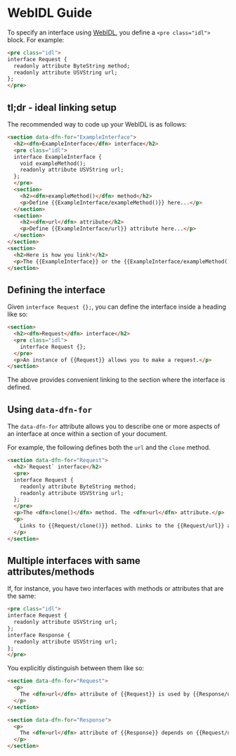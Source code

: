 # WebIDL Guide

To specify an interface using [WebIDL](https://heycam.github.io/webidl/), you define a `<pre class="idl">` block. For example:

```html "example": "Declaring a WebIDL block."
<pre class="idl">
interface Request {
  readonly attribute ByteString method;
  readonly attribute USVString url;
};
</pre>
```

## tl;dr - ideal linking setup

The recommended way to code up your WebIDL is as follows:

```html "example": "WebIDL definitions and linking."
<section data-dfn-for="ExampleInterface">
  <h2><dfn>ExampleInterface</dfn> interface</h2>
  <pre class="idl">
  interface ExampleInterface {
    void exampleMethod();
    readonly attribute USVString url;
  };
  </pre>
  <section>
    <h2><dfn>exampleMethod()</dfn> method</h2>
    <p>Define {{ExampleInterface/exampleMethod()}} here...</p>
  </section>
  <section>
    <h2><dfn>url</dfn> attribute</h2>
    <p>Define {{ExampleInterface/url}} attribute here...</p>
  </section>
</section>
<section>
  <h2>Here is how you link!</h2>
  <p>The {{ExampleInterface}} or the {{ExampleInterface/exampleMethod()}}.</p>
</section>
```

## Defining the interface

Given `interface Request {};`, you can define the interface inside a heading like so:

```html "example": "Defining WebIDL interfaces."
<section>
  <h2><dfn>Request</dfn> interface</h2>
  <pre class="idl">
    interface Request {};
  </pre>
  <p>An instance of {{Request}} allows you to make a request.</p>
</section>
```

The above provides convenient linking to the section where the interface is defined.

## Using `data-dfn-for`

The `data-dfn-for` attribute allows you to describe one or more aspects of an interface at once within a section of your document.

For example, the following defines both the `url` and the `clone` method.

```html "example": "Using data-dfn-for."
<section data-dfn-for="Request">
  <h2>`Request` interface</h2>
  <pre>
  interface Request {
    readonly attribute ByteString method;
    readonly attribute USVString url;
  };
  </pre>
  <p>The <dfn>clone()</dfn> method. The <dfn>url</dfn> attribute.</p>
  <p>
    Links to {{Request/clone()}} method. Links to the {{Request/url}} attribute.
  </p>
</section>
```

## Multiple interfaces with same attributes/methods

If, for instance, you have two interfaces with methods or attributes that are the same:

```html "example": "Multiple interfaces with same attributes/methods."
<pre class="idl">
interface Request {
  readonly attribute USVString url;
};
interface Response {
  readonly attribute USVString url;
};
</pre>
```

You explicitly distinguish between them like so:

```html "example": "Distinguishing between multiple interfaces with same attributes/nodes."
<section data-dfn-for="Request">
  <p>
    The <dfn>url</dfn> attribute of {{Request}} is used by {{Response/url}}.
  </p>
</section>

<section data-dfn-for="Response">
  <p>
    The <dfn>url</dfn> attribute of {{Response}} depends on {{Request/url}}.
  </p>
</section>
```
